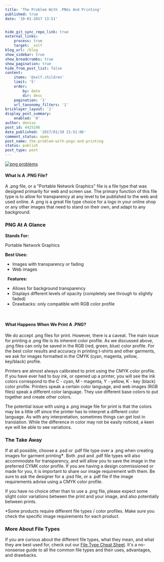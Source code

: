 ```yaml
---
title: 'The Problem With .PNGs And Printing'
published: true
date: '10-01-2017 13:51'


hide_git_sync_repo_link: true
external_links:
    process: true
    target: _self
blog_url: /blog
show_sidebar: true
show_breadcrumbs: true
show_pagination: true
hide_from_post_list: false
content:
    items: '@self.children'
    limit: '5'
    order:
        by: date
        dir: desc
    pagination: '1'
    url_taxonomy_filters: '1'
bricklayer_layout: '1'
display_post_summary:
    enabled: '0'
author: denise
post_id: 4425196
date_published: '2017/01/10 21:51:06'
comment_status: open
post_name: the-problem-with-pngs-and-printing
status: publish
post_type: post
---
```


[![png problems](https://printaura.com/wp-content/uploads/2017/01/png-probs-fb.jpg)](https://blog.printaura.com/blog/art-resources/the-problem-with-pngs-and-printing)
<h4>What Is A .PNG File?</h4>
A .png file, or a "Portable Network Graphics" file is a file type that was designed primarily for web and screen use. The primary function of this file type is to allow for transparency at any level to be published to the web and used online. A .png is a great file type choice for a logo in your online shop or any other images that need to stand on their own, and adapt to any background.
<h3>PNG At A Glance</h3>
<strong>Stands For: </strong>

Portable Network Graphics

<strong>Best Uses:</strong>
<ul>
 	<li>Images with transparency or fading</li>
 	<li>Web images</li>
</ul>
&nbsp;
<strong>Features:</strong>
<ul>
 	<li>Allows for background transparency</li>
 	<li>Displays different levels of opacity (completely see through to slightly faded)</li>
 	<li>Drawbacks: only compatible with RGB color profile</li>
</ul>
&nbsp;
<h4>What Happens When We Print A .PNG?</h4>
We do accept .png files for print. However, there is a caveat. The main issue for printing a .png file is its inherent color profile. As we discussed above, .png files can only be saved in the RGB (red, green, blue) color profile. For the best color results and accuracy in printing t-shirts and other garments, we ask for images formatted in the CMYK (cyan, magenta, yellow, key/black) profile.

Printers are almost always calibrated to print using the CMYK color profile. If you have ever had to buy ink, or opened up a printer, you will see the ink colors correspond to the C - cyan, M - magenta, Y - yellow, K - key (black) color profile. Printers speak a certain color language, and web images (RGB files) speak a different color language. They use different base colors to put together and create other colors.

The potential issue with using a .png image file for print is that the colors may be a little off since the printer has to interpret a different color language. As with any interpretation, sometimes things can get lost in translation. While the difference in color may not be easily noticed, a keen eye will be able to see variations.
<h3>The Take Away</h3>
If at all possible, choose a .psd or .pdf file type over a .png when creating images for garment printing<strong>*</strong>. Both .psd and .pdf file types will also accommodate for transparency, and will allow you to save the image in the preferred CYMK color profile. If you are having a design commissioned or made for you, it is important to share our image requirement with them. Be sure to ask the designer for a .psd file, or a .pdf file if the image requirements advise using a CMYK color profile.

If you have no choice other than to use a .png file, please expect some slight color variations between the print and your image, and also potentially between prints.

*Some products require different file types / color profiles. Make sure you check the specific image requirements for each product.
<h3>More About File Types</h3>
If you are curious about the different file types, what they mean, and what they are best used for, check out our <a href="https://printaura.com/file-type-cheat-sheet/" target="_blank">File Type Cheat Sheet</a>. It's a no-nonsense guide to all the common file types and their uses, advantages, and drawbacks.